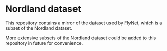 # Nordland dataset

This repository contains a mirror of the dataset used by
[FlyNet](https://mchancan.github.io/projects/FlyNet), which is a subset of the
Nordland dataset.

More extensive subsets of the Nordland dataset could be added to this repository
in future for convenience.
